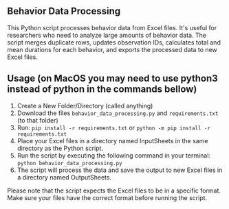 ## Behavior Data Processing

This Python script processes behavior data from Excel files. It's useful for researchers who need to analyze large amounts of behavior data. The script merges duplicate rows, updates observation IDs, calculates total and mean durations for each behavior, and exports the processed data to new Excel files.

## Usage (on MacOS you may need to use python3 instead of python in the commands bellow)

1. Create a New Folder/Directory (called anything)
2. Download the files `behavior_data_processing.py` and `requirements.txt` (to that folder)
3. Run:
 `pip install -r requirements.txt` or `python -m pip install -r requirements.txt`
4. Place your Excel files in a directory named InputSheets in the same directory as the Python script.
5. Run the script by executing the following command in your terminal:
`python behavior_data_processing.py`
6. The script will process the data and save the output to new Excel files in a directory named OutputSheets.

Please note that the script expects the Excel files to be in a specific format. Make sure your files have the correct format before running the script.
